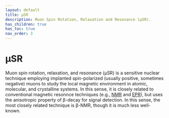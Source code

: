```yaml
---
layout: default
title: μSR
description: Muon Spin Rotation, Relaxation and Resonance (μSR).
has_children: true
has_toc: true
nav_order: 3
---
```


# μSR

Muon spin rotation, relaxation, and resonance (μSR) is a sensitive nuclear
technique employing implanted spin-polarized (usually positive, sometimes
negative) muons to study the local magnetic environment in atomic, molecular,
and crystalline systems. In this sense, it is closely related to conventional
magnetic resonnce techniques (e.g., [NMR] and [EPR]), but uses the anisotropic
property of β-decay for signal detection. In this sense, the most closely
related technique is β-NMR, though it is much less well-known.

[NMR]: https://en.wikipedia.org/wiki/Nuclear_magnetic_resonance
[EPR]: https://en.wikipedia.org/wiki/Electron_paramagnetic_resonance

